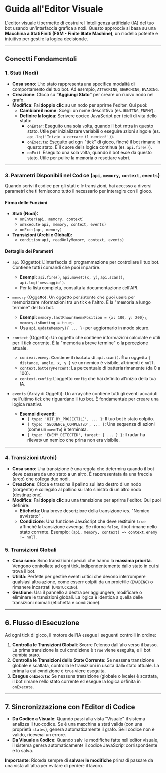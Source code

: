 # Guida all'Editor Visuale

L'editor visuale ti permette di costruire l'intelligenza artificiale (IA) del tuo bot usando un'interfaccia grafica a nodi. Questo approccio si basa su una **Macchina a Stati Finiti (FSM - Finite State Machine)**, un modello potente e intuitivo per gestire la logica decisionale.

---

## Concetti Fondamentali

### 1. Stati (Nodi)

- **Cosa sono**: Uno stato rappresenta una specifica modalità di comportamento del tuo bot. Ad esempio, `ATTACKING`, `SEARCHING`, `EVADING`.
- **Creazione**: Clicca su **"Aggiungi Stato"** per creare un nuovo nodo nel grafo.
- **Modifica**: Fai **doppio clic** su un nodo per aprirne l'editor. Qui puoi:
  - **Cambiare il nome**: Scegli un nome descrittivo (es. `HUNTING_ENEMY`).
  - **Definire la logica**: Scrivere codice JavaScript per i cicli di vita dello stato:
    - `onEnter`: Eseguito una sola volta, quando il bot entra in questo stato. Utile per inizializzare variabili o eseguire azioni singole (es. `api.log('Inizio a cercare il nemico!')`).
    - `onExecute`: Eseguito ad ogni "tick" di gioco, finché il bot rimane in questo stato. È il cuore della logica continua (es. `api.fire()`).
    - `onExit`: Eseguito una sola volta, quando il bot esce da questo stato. Utile per pulire la memoria o resettare valori.

---

### 3. Parametri Disponibili nel Codice (`api`, `memory`, `context`, `events`)

Quando scrivi il codice per gli stati e le transizioni, hai accesso a diversi parametri che ti forniscono tutto il necessario per interagire con il gioco.

#### Firma delle Funzioni

- **Stati (Nodi):**
  - `onEnter(api, memory, context)`
  - `onExecute(api, memory, context, events)`
  - `onExit(api, memory)`
- **Transizioni (Archi e Globali):**
  - `condition(api, readOnlyMemory, context, events)`

#### Dettaglio dei Parametri

- `api` (Oggetto):
  L'interfaccia di programmazione per controllare il tuo bot. Contiene tutti i comandi che puoi impartire.

  - **Esempi:** `api.fire()`, `api.moveTo(x, y)`, `api.scan()`, `api.log('messaggio')`.
  - Per la lista completa, consulta la documentazione dell'API.

- `memory` (Oggetto):
  Un oggetto persistente che puoi usare per memorizzare informazioni tra un tick e l'altro. È la "memoria a lungo termine" del tuo bot.

  - **Esempi:** `memory.lastKnownEnemyPosition = {x: 100, y: 200};`, `memory.isHunting = true;`.
  - Usa `api.updateMemory({ ... })` per aggiornarlo in modo sicuro.

- `context` (Oggetto):
  Un oggetto che contiene informazioni calcolate e utili per il tick corrente. È la "memoria a breve termine" o la percezione attuale.

  - `context.enemy`: Contiene il risultato di `api.scan()`. È un oggetto `{ distance, angle, x, y }` se un nemico è visibile, altrimenti è `null`.
  - `context.batteryPercent`: La percentuale di batteria rimanente (da 0 a 100).
  - `context.config`: L'oggetto `config` che hai definito all'inizio della tua IA.

- `events` (Array di Oggetti):
  Un array che contiene tutti gli eventi accaduti nell'ultimo tick che riguardano il tuo bot. È fondamentale per creare una logica reattiva.
  - **Esempi di eventi:**
    - `{ type: 'HIT_BY_PROJECTILE', ... }`: Il tuo bot è stato colpito.
    - `{ type: 'SEQUENCE_COMPLETED', ... }`: Una sequenza di azioni (come un `moveTo`) è terminata.
    - `{ type: 'ENEMY_DETECTED', target: { ... } }`: Il radar ha rilevato un nemico che prima non era visibile.

---

### 4. Transizioni (Archi)

- **Cosa sono**: Una transizione è una regola che determina quando il bot deve passare da uno stato a un altro. È rappresentata da una freccia (arco) che collega due nodi.
- **Creazione**: Clicca e trascina il pallino sul lato destro di un nodo (sorgente) e collegalo al pallino sul lato sinistro di un altro nodo (destinazione).
- **Modifica**: Fai **doppio clic** su una transizione per aprirne l'editor. Qui puoi definire:
  - **Etichetta**: Una breve descrizione della transizione (es. "Nemico avvistato").
  - **Condizione**: Una funzione JavaScript che deve restituire `true` affinché la transizione avvenga. Se ritorna `false`, il bot rimane nello stato corrente. Esempio: `(api, memory, context) => context.enemy != null`.

### 5. Transizioni Globali

- **Cosa sono**: Sono transizioni speciali che hanno la **massima priorità**. Vengono controllate ad ogni tick, indipendentemente dallo stato in cui si trova il bot.
- **Utilità**: Perfette per gestire eventi critici che devono interrompere qualsiasi altra azione, come essere colpiti da un proiettile (`EVADING`) o rimanere incastrati (`UNSTUCKING`).
- **Gestione**: Usa il pannello a destra per aggiungere, modificare o eliminare le transizioni globali. La logica è identica a quella delle transizioni normali (etichetta e condizione).

---

## 6. Flusso di Esecuzione

Ad ogni tick di gioco, il motore dell'IA esegue i seguenti controlli in ordine:

1.  **Controlla le Transizioni Globali**: Scorre l'elenco dall'alto verso il basso. La prima transizione la cui condizione è `true` viene eseguita, e il bot cambia stato.
2.  **Controlla le Transizioni dello Stato Corrente**: Se nessuna transizione globale è scattata, controlla le transizioni in uscita dallo stato attuale. La prima la cui condizione è `true` viene eseguita.
3.  **Esegue `onExecute`**: Se nessuna transizione (globale o locale) è scattata, il bot rimane nello stato corrente ed esegue la logica definita in `onExecute`.

---

## 7. Sincronizzazione con l'Editor di Codice

- **Da Codice a Visuale**: Quando passi alla vista "Visuale", il sistema analizza il tuo codice. Se è una macchina a stati valida (con una proprietà `states`), genera automaticamente il grafo. Se il codice non è valido, riceverai un errore.
- **Da Visuale a Codice**: Quando salvi le modifiche fatte nell'editor visuale, il sistema genera automaticamente il codice JavaScript corrispondente e lo salva.

**Importante**: Ricorda sempre di **salvare le modifiche** prima di passare da una vista all'altra per evitare di perdere il lavoro.
